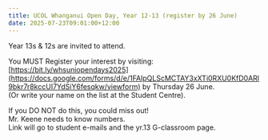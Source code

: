 ```yaml
---
title: UCOL Whanganui Open Day, Year 12-13 (register by 26 June)
date: 2025-07-23T09:01:00+12:00
---
```

Year 13s & 12s are invited to attend.  

You MUST Register your interest by visiting:
[https://bit.ly/whsuniopendays2025](https://docs.google.com/forms/d/e/1FAIpQLScMCTAY3xXTi0RXU0KfD0ARl9bkr7r8kccUI7YdSiY6fesqkw/viewform) by Thursday 26 June.  
(Or write your name on the list at the Student Centre).  

If you DO NOT do this, you could miss out!  
Mr. Keene needs to know numbers.  
Link will go to student e-mails and the yr.13 G-classroom page.
